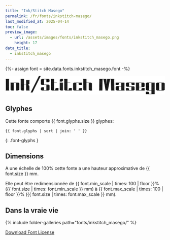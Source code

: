 ```yaml
---
title: "Ink/Stitch Masego"
permalink: /fr/fonts/inkstitch-masego/
last_modified_at: 2025-04-14
toc: false
preview_image:
  - url: /assets/images/fonts/inkstitch_masego.png
    height: 17
data_title:
  - inkstitch_masego
---
```

{%- assign font = site.data.fonts.inkstitch_masego.font -%}

![Invercellia](/assets/images/fonts/inkstitch_masego.png)

## Glyphes

Cette fonte comporte  {{ font.glyphs.size }} glyphes:

```
{{ font.glyphs | sort | join: ' ' }}
```
{: .font-glyphs }

## Dimensions

A une échelle de  100% cette fonte a une hauteur approximative de  {{ font.size }} mm. 

Elle peut être redimensionnée  de {{ font.min_scale | times: 100 | floor }}% ({{ font.size | times: font.min_scale }} mm)
à {{ font.max_scale | times: 100 | floor }}% ({{ font.size | times: font.max_scale }} mm).

## Dans la vraie vie

{% include folder-galleries path="fonts/inkstitch_masego/" %}

[Download Font License](https://github.com/inkstitch/inkstitch/tree/main/fonts/inkstitch_masego/LICENSE)
